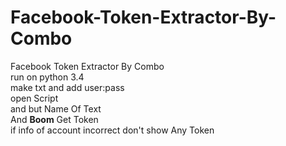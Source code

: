 # Facebook-Token-Extractor-By-Combo
Facebook Token Extractor By Combo<br/>
run on python 3.4<br/>
make txt and add user:pass<br/>
open Script<br/>
and but Name Of Text<br/>
And <b>Boom</b> Get Token
<br/>
if info of account incorrect don't show Any Token
